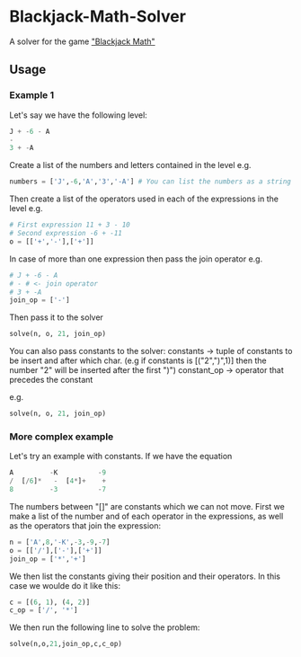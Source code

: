 # Blackjack-Math-Solver
A solver for the game ["Blackjack Math"](https://store.steampowered.com/app/1341220/BlackJack_Math/?l=brazilian)

## Usage

### Example 1
Let's say we have the following level:

```python
J + -6 - A
-
3 + -A
```

Create a list of the numbers and letters contained in the level
e.g.
```python
numbers = ['J',-6,'A','3','-A'] # You can list the numbers as a string or as an integer
```

Then create a list of the operators used in each of the expressions in the level
e.g.
```python
# First expression 11 + 3 - 10
# Second expression -6 + -11
o = [['+','-'],['+']] 
```

In case of more than one expression then pass the join operator
e.g.
```python
# J + -6 - A
# - # <- join operator
# 3 + -A
join_op = ['-'] 
```

Then pass it to the solver
```python
solve(n, o, 21, join_op)
```
 You can also pass constants to the solver:
 constants -> tuple of constants to be insert and after which char. (e.g if constants
 is [("2",")",1)] then the number "2" will be inserted after the first ")")
 constant_op -> operator that precedes the constant
 
 e.g.
 ```python
solve(n, o, 21, join_op)
```

### More complex example
Let's try an example with constants. If we have the equation
```python
A         -K          -9
/  [/6]*   -  [4*]+    +
8         -3          -7
```
The numbers between "[]" are constants which we can not move.
First we make a list of the number and of each operator in the expressions, as well as the 
operators that join the expression:
```python
n = ['A',8,'-K',-3,-9,-7]
o = [['/'],['-'],['+']]
join_op = ['*','+']
```
We then list the constants giving their position and their operators. In this case we woulde do it
like this:
```python
c = [(6, 1), (4, 2)]
c_op = ['/', '*']
```
We then run the following line to solve the problem:
```python
solve(n,o,21,join_op,c,c_op)
```
